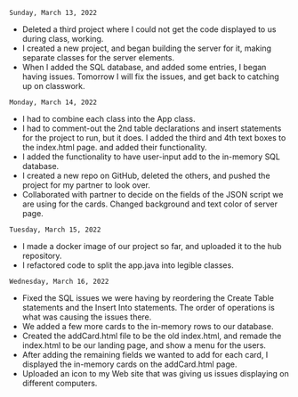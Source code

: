 ```
Sunday, March 13, 2022
```
<ul>
<li>Deleted a third project where I could not get the code
displayed to us during class, working.</li>
<li>I created a new project, and began building the server
for it, making separate classes for the server elements.</li>
<li>When I added the SQL database, and added some entries, I
began having issues. Tomorrow I will fix the issues, and 
get back to catching up on classwork.</li>
</ul>

```
Monday, March 14, 2022
```
<ul>
<li>I had to combine each class into the App class.</li>
<li>I had to comment-out the 2nd table declarations and 
insert statements for the project to run, but it does.
I added the third and 4th text boxes to the index.html page.
and added their functionality.</li>
<li>I added the functionality to have user-input add to the
in-memory SQL database.</li>
<li>I created a new repo on GitHub, deleted the others,
and pushed the project for my partner to look over.</li>
<li>Collaborated with partner to decide on the fields
of the JSON script we are using for the cards.
Changed background and text color of server page.</li>
</ul>

```
Tuesday, March 15, 2022
```
<ul>
<li>I made a docker image of our project so far, and 
uploaded it to the hub repository.</li>
<li>I refactored code to split the app.java into legible
classes.</li>
</ul>

```
Wednesday, March 16, 2022
```
<ul>
<li>Fixed the SQL issues we were having by reordering the Create Table statements and the 
Insert Into statements. The order of operations is what was causing the issues there.</li>
<li>We added a few more cards to the in-memory rows to our database.</li>
<li>Created the addCard.html file to be the old index.html, and remade the index.html to be 
our landing page, and show a menu for the users.</li>
<li>After adding the remaining fields we wanted to add for each card, I displayed the 
in-memory cards on the addCard.html page.</li>
<li>Uploaded an icon to my Web site that was giving us issues displaying on different computers.</li>
</ul>